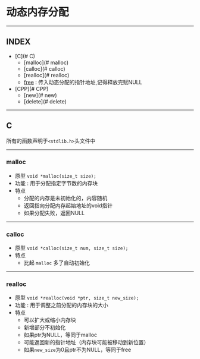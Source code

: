 # 动态内存分配

---

## INDEX

- [C](# C)
  - [malloc](# malloc)
  - [calloc](# calloc)
  - [realloc](# realloc)
  - [free](#) : 传入动态分配的指针地址,记得释放完赋NULL
- [CPP](# CPP)
  - [new](# new)
  - [delete](# delete)

---

## C

所有的函数声明于`<stdlib.h>`头文件中

---

### **malloc**

- 原型 `void *malloc(size_t size);`
- 功能 : 用于分配指定字节数的内存块
- 特点
  - 分配的内存是未初始化的，内容随机
  - 返回指向分配内存起始地址的void指针
  - 如果分配失败，返回NULL

---

### **calloc**

- 原型 `void *calloc(size_t num, size_t size);`
- 特点
  - 比起 `malloc` 多了自动初始化

---

### **realloc**

- 原型 `void *realloc(void *ptr, size_t new_size);`
- 功能 : 用于调整之前分配的内存块的大小
- 特点
  - 可以扩大或缩小内存块
  - 新增部分不初始化
  - 如果ptr为NULL，等同于malloc
  - 可能返回新的指针地址（内存块可能被移动到新位置）
  - 如果`new_size`为0且ptr不为NULL，等同于free
